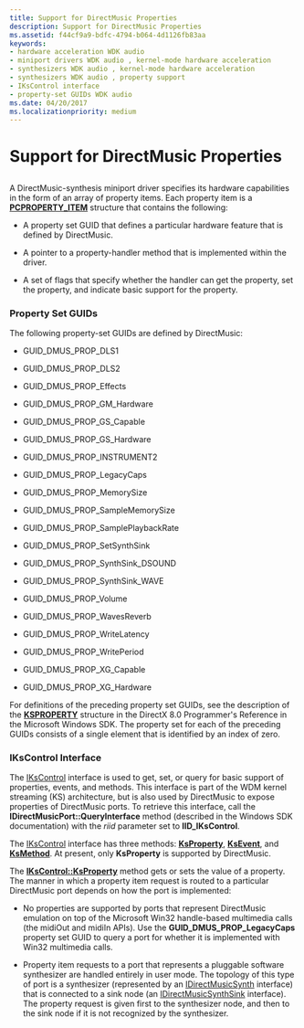 ```yaml
---
title: Support for DirectMusic Properties
description: Support for DirectMusic Properties
ms.assetid: f44cf9a9-bdfc-4794-b064-4d1126fb83aa
keywords:
- hardware acceleration WDK audio
- miniport drivers WDK audio , kernel-mode hardware acceleration
- synthesizers WDK audio , kernel-mode hardware acceleration
- synthesizers WDK audio , property support
- IKsControl interface
- property-set GUIDs WDK audio
ms.date: 04/20/2017
ms.localizationpriority: medium
---
```


# Support for DirectMusic Properties


## <span id="support_for_directmusic_properties"></span><span id="SUPPORT_FOR_DIRECTMUSIC_PROPERTIES"></span>


A DirectMusic-synthesis miniport driver specifies its hardware capabilities in the form of an array of property items. Each property item is a [**PCPROPERTY\_ITEM**](/windows-hardware/drivers/ddi/portcls/ns-portcls-pcproperty_item) structure that contains the following:

-   A property set GUID that defines a particular hardware feature that is defined by DirectMusic.

-   A pointer to a property-handler method that is implemented within the driver.

-   A set of flags that specify whether the handler can get the property, set the property, and indicate basic support for the property.

### <span id="property_set_guids"></span><span id="PROPERTY_SET_GUIDS"></span>Property Set GUIDs

The following property-set GUIDs are defined by DirectMusic:

-   GUID\_DMUS\_PROP\_DLS1

-   GUID\_DMUS\_PROP\_DLS2

-   GUID\_DMUS\_PROP\_Effects

-   GUID\_DMUS\_PROP\_GM\_Hardware

-   GUID\_DMUS\_PROP\_GS\_Capable

-   GUID\_DMUS\_PROP\_GS\_Hardware

-   GUID\_DMUS\_PROP\_INSTRUMENT2

-   GUID\_DMUS\_PROP\_LegacyCaps

-   GUID\_DMUS\_PROP\_MemorySize

-   GUID\_DMUS\_PROP\_SampleMemorySize

-   GUID\_DMUS\_PROP\_SamplePlaybackRate

-   GUID\_DMUS\_PROP\_SetSynthSink

-   GUID\_DMUS\_PROP\_SynthSink\_DSOUND

-   GUID\_DMUS\_PROP\_SynthSink\_WAVE

-   GUID\_DMUS\_PROP\_Volume

-   GUID\_DMUS\_PROP\_WavesReverb

-   GUID\_DMUS\_PROP\_WriteLatency

-   GUID\_DMUS\_PROP\_WritePeriod

-   GUID\_DMUS\_PROP\_XG\_Capable

-   GUID\_DMUS\_PROP\_XG\_Hardware

For definitions of the preceding property set GUIDs, see the description of the [**KSPROPERTY**](/previous-versions/ff564262(v=vs.85)) structure in the DirectX 8.0 Programmer's Reference in the Microsoft Windows SDK. The property set for each of the preceding GUIDs consists of a single element that is identified by an index of zero.

### <span id="ikscontrol_interface"></span><span id="IKSCONTROL_INTERFACE"></span>IKsControl Interface

The [IKsControl](/windows-hardware/drivers/ddi/ksproxy/nn-ksproxy-ikscontrol) interface is used to get, set, or query for basic support of properties, events, and methods. This interface is part of the WDM kernel streaming (KS) architecture, but is also used by DirectMusic to expose properties of DirectMusic ports. To retrieve this interface, call the **IDirectMusicPort::QueryInterface** method (described in the Windows SDK documentation) with the *riid* parameter set to **IID\_IKsControl**.

The [IKsControl](/windows-hardware/drivers/ddi/ksproxy/nn-ksproxy-ikscontrol) interface has three methods: [**KsProperty**](/windows-hardware/drivers/ddi/ksproxy/nf-ksproxy-ikscontrol-ksproperty), [**KsEvent**](/windows-hardware/drivers/ddi/ksproxy/nf-ksproxy-ikscontrol-ksevent), and [**KsMethod**](/windows-hardware/drivers/ddi/ksproxy/nf-ksproxy-ikscontrol-ksmethod). At present, only **KsProperty** is supported by DirectMusic.

The [**IKsControl::KsProperty**](/windows-hardware/drivers/ddi/ks/nf-ks-ikscontrol-ksproperty) method gets or sets the value of a property. The manner in which a property item request is routed to a particular DirectMusic port depends on how the port is implemented:

-   No properties are supported by ports that represent DirectMusic emulation on top of the Microsoft Win32 handle-based multimedia calls (the midiOut and midiIn APIs). Use the **GUID\_DMUS\_PROP\_LegacyCaps** property set GUID to query a port for whether it is implemented with Win32 multimedia calls.

-   Property item requests to a port that represents a pluggable software synthesizer are handled entirely in user mode. The topology of this type of port is a synthesizer (represented by an [IDirectMusicSynth](/windows/win32/api/dmusics/nn-dmusics-idirectmusicsynth) interface) that is connected to a sink node (an [IDirectMusicSynthSink](/windows/win32/api/dmusics/nn-dmusics-idirectmusicsynthsink) interface). The property request is given first to the synthesizer node, and then to the sink node if it is not recognized by the synthesizer.

 

